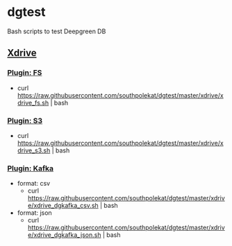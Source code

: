 # dgtest

Bash scripts to test Deepgreen DB

## [Xdrive](http://vitessedata.com/products/deepgreen-db/xdrive/)
### [Plugin: FS](http://vitessedata.com/products/deepgreen-db/xdrive/plugin-fs/)
* curl https://raw.githubusercontent.com/southpolekat/dgtest/master/xdrive/xdrive_fs.sh | bash
### [Plugin: S3](http://vitessedata.com/products/deepgreen-db/xdrive/plugin-s3/)
* curl https://raw.githubusercontent.com/southpolekat/dgtest/master/xdrive/xdrive_s3.sh | bash
### [Plugin: Kafka](http://vitessedata.com/products/deepgreen-db/xdrive/plugin-kafka/)
* format: csv
  * curl https://raw.githubusercontent.com/southpolekat/dgtest/master/xdrive/xdrive_dgkafka_csv.sh | bash
* format: json
  * curl https://raw.githubusercontent.com/southpolekat/dgtest/master/xdrive/xdrive_dgkafka_json.sh | bash
